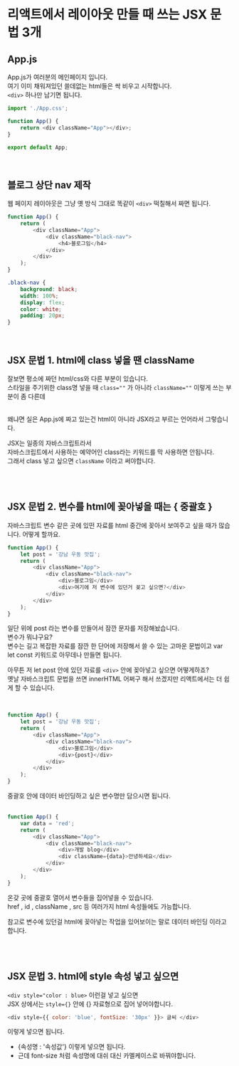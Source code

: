 # 리액트에서 레이아웃 만들 때 쓰는 JSX 문법 3개

## App.js

App.js가 여러분의 메인페이지 입니다. <br>
여기 이미 채워져있던 쓸데없는 html들은 싹 비우고 시작합니다. <br>
`<div>` 하나만 남기면 됩니다.

```js
import './App.css';

function App() {
    return <div className="App"></div>;
}

export default App;
```

<br>

## 블로그 상단 nav 제작

웹 페이지 레이아웃은 그냥 옛 방식 그대로 똑같이 `<div>` 떡칠해서 짜면 됩니다.

```js
function App() {
    return (
        <div className="App">
            <div className="black-nav">
                <h4>블로그임</h4>
            </div>
        </div>
    );
}
```

```css
.black-nav {
    background: black;
    width: 100%;
    display: flex;
    color: white;
    padding: 20px;
}
```

<br>

## JSX 문법 1. html에 class 넣을 땐 className

잘보면 평소에 짜던 html/css와 다른 부분이 있습니다. <br>
스타일을 주기위한 class명 넣을 때 `class=""` 가 아니라 `className=""` 이렇게 쓰는 부분이 좀 다른데 <br><br>

왜냐면 실은 App.js에 짜고 있는건 html이 아니라 JSX라고 부르는 언어라서 그렇습니다. <br>

JSX는 일종의 자바스크립트라서 <br>
자바스크립트에서 사용하는 예약어인 class라는 키워드를 막 사용하면 안됩니다. <br>
그래서 class 넣고 싶으면 `className` 이라고 써야합니다.

<br><br>

## JSX 문법 2. 변수를 html에 꽂아넣을 때는 { 중괄호 }

자바스크립트 변수 같은 곳에 있떤 자료를 html 중간에 꽂아서 보여주고 싶을 때가 많습니다. 어떻게 할까요.

```js
function App() {
    let post = '강남 우동 맛집';
    return (
        <div className="App">
            <div className="black-nav">
                <div>블로그임</div>
                <div>여기에 저 변수에 있던거 꽂고 싶으면?</div>
            </div>
        </div>
    );
}
```

일단 위에 post 라는 변수를 만들어서 잠깐 문자를 저장해놨습니다. <br>
변수가 뭐냐구요? <br>
변수는 길고 복잡한 자료를 잠깐 한 단어에 저장해서 쓸 수 있는 고마운 문법이고 var let const 키워드로 아무데나 만들면 됩니다. <br>

아무튼 저 let post 안에 있던 자료를 `<div>` 안에 꽂아넣고 싶으면 어떻게하죠? <br>
옛날 자바스크립트 문법을 쓰면 innerHTML 어쩌구 해서 쓰겠지만 리액트에서는 더 쉽게 할 수 있습니다.

<br>

```js
function App() {
    let post = '강남 우동 맛집';
    return (
        <div className="App">
            <div className="black-nav">
                <div>블로그임</div>
                <div>{post}</div>
            </div>
        </div>
    );
}
```

중괄호 안에 데이터 바인딩하고 싶은 변수명만 담으시면 됩니다. <br><br>

```js
function App() {
    var data = 'red';
    return (
        <div className="App">
            <div className="black-nav">
                <div>개발 blog</div>
                <div className={data}>안녕하세요</div>
            </div>
        </div>
    );
}
```

온갖 곳에 중괄호 열어서 변수들을 집어넣을 수 있습니다. <br>
href , id , className , src 등 여러가지 html 속성들에도 가능합니다. <br>

참고로 변수에 있던걸 html에 꽂아넣는 작업을 있어보이는 말로 데이터 바인딩 이라고 합니다.

<br> <br>

## JSX 문법 3. html에 style 속성 넣고 싶으면

`<div style="color : blue>` 이런걸 넣고 싶으면 <br>
JSX 상에서는 `style={}` 안에 {} 자료형으로 집어 넣어야합니다.

```js
<div style={{ color: 'blue', fontSize: '30px' }}> 글씨 </div>
```

이렇게 넣으면 됩니다. <br>

-   {속성명 : '속성값'} 이렇게 넣으면 됩니다.
-   근데 font-size 처럼 속성명에 대쉬 대신 카멜케이스로 바꿔야합니다.

